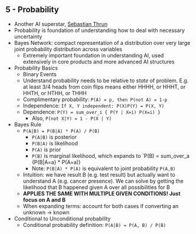 ## 5 - Probability

- Another AI superstar, [Sebastian Thrun](http://robots.stanford.edu/personal.html)
- Probability is foundation of understanding how to deal with necessary uncertainty
- Bayes Network: compact representation of a distribution over very large joint probability distribution across variables
    - Extremely important foundation in understanding AI, used extensively in core products and more advanced AI structures
- Probability Basics
    - Binary Events
    - Understand probability needs to be relative to *state* of problem. E.g. at least 3/4 heads from coin flips means either HHHH, or HHHT, or HHTH, or HTHH, or THHH
    - Complimentary probability: `P(A) = p, then P(not A) = 1-p`
    - Independence: `If X, Y independent: P(X)P(Y) = P(X, Y)`
    - Dependence: `P(Y) = sum_over_i { P(Y | X=i) P(X=i) }`
        - Also, `P(not X|Y) = 1 - P(X | Y)`
- Bayes Rule
    - `P(A|B) = P(B|A) * P(A) / P(B)`
        - `P(A|B)` is posterior
        - `P(B|A)` is likelihood
        - `P(A)` is prior
        - `P(B)` is marginal likelihood, which expands to `P(B) = sum\_over\_a {P(B|A=a} * P(A=a)}
        - Note: `P(B|A) * P(A)` is equivalent to joint probability `P(A,B)`
    - Intuition: we have result B (e.g. test result) but actually want to understand A (e.g. cancer presence). We can solve by getting the likelihood that B happened given A over all possibilities for B
    - **APPLIES THE SAME WITH MULTIPLE GIVEN CONDITIONS! Just focus on A and B**
    - When expanding terms: account for both cases if converting an unknown -> known
- Conditional to Unconditional probability
    - Conditional probability definition: `P(A|B) = P(A, B) / P(B)`
